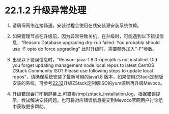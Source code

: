 # 22.1.2 升级异常处理

1. 请确保网络连接畅通，安装过程会使用在线安装源安装系统依赖。

2. 如果管理节点在升级前，因为异常导致关机，在升级时，可能遇到以下错误信息，“Reason: Database upgrading dry-run failed. You probably should use -F opto do force upgrading” 此时升级时，需要额外加入“-F”参数。

3. 出现以下错误信息时，“Reason: java-1.8.0-openjdk is not installed. Did you forget updating management node local repos to latest CentOS ZStack Community ISO? Please use following steps to update local repos”，请确保系统安装了最新可用的java1.8 版本，如果使用ZStack定制版安装的系统，可参考[22.12](/other-setting/upgrade-zstack-iso.md)升级ZStack定制版ISO的yum源后再升级Mevoco。

4. 升级错误会打印到屏幕上,可查看/tmp/zstack_installation.log，根据错误提示，尝试解决安装问题。也可将对应错误信息提交到Mevoco官网用户讨论组中获取更多帮助。

